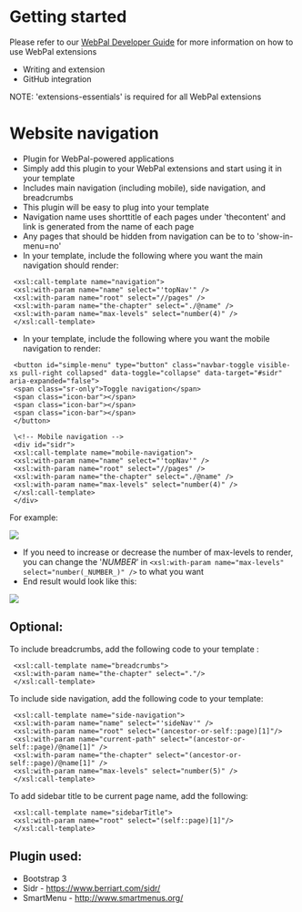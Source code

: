 Getting started
===============

Please refer to our [WebPal Developer Guide](https://www.gitbook.com/book/palomino/webpaldev/details) for more information on how to use WebPal extensions

- Writing and extension
- GitHub integration

NOTE: 'extensions-essentials' is required for all WebPal extensions

Website navigation
==================

- Plugin for WebPal-powered applications
- Simply add this plugin to your WebPal extensions and start using it in your template
- Includes main navigation (including mobile), side navigation, and breadcrumbs
- This plugin will be easy to plug into your template
- Navigation name uses shorttitle of each pages under 'thecontent' and link is generated from the name of each page
- Any pages that should be hidden from navigation can be to to 'show-in-menu=no'
- In your template, include the following where you want the main navigation should render:

```  
 <xsl:call-template name="navigation">  
 <xsl:with-param name="name" select="'topNav'" />  
 <xsl:with-param name="root" select="//pages" />  
 <xsl:with-param name="the-chapter" select="./@name" />  
 <xsl:with-param name="max-levels" select="number(4)" />  
 </xsl:call-template>  
 ```

- In your template, include the following where you want the mobile navigation to render:

```   
 <button id="simple-menu" type="button" class="navbar-toggle visible-xs pull-right collapsed" data-toggle="collapse" data-target="#sidr" aria-expanded="false">  
 <span class="sr-only">Toggle navigation</span>  
 <span class="icon-bar"></span>  
 <span class="icon-bar"></span>  
 <span class="icon-bar"></span>  
 </button>  
  
 \<!-- Mobile navigation -->  
 <div id="sidr">  
 <xsl:call-template name="mobile-navigation">  
 <xsl:with-param name="name" select="'topNav'" />  
 <xsl:with-param name="root" select="//pages" />  
 <xsl:with-param name="the-chapter" select="./@name" />  
 <xsl:with-param name="max-levels" select="number(4)" />  
 </xsl:call-template>  
 </div>  
 ```

For example:

 ![](#)

- If you need to increase or decrease the number of max-levels to render, you can change the '_NUMBER_' in `<xsl:with-param name="max-levels" select="number(_NUMBER_)" />` to what you want
- End result would look like this:

 ![](#)

Optional:
---------

To include breadcrumbs, add the following code to your template :

```  
 <xsl:call-template name="breadcrumbs">  
 <xsl:with-param name="the-chapter" select="."/>  
 </xsl:call-template>  
 ```

To include side navigation, add the following code to your template:

```  
 <xsl:call-template name="side-navigation">  
 <xsl:with-param name="name" select="'sideNav'" />  
 <xsl:with-param name="root" select="(ancestor-or-self::page)[1]"/>  
 <xsl:with-param name="current-path" select="(ancestor-or-self::page)/@name[1]" />  
 <xsl:with-param name="the-chapter" select="(ancestor-or-self::page)/@name[1]" />  
 <xsl:with-param name="max-levels" select="number(5)" />  
 </xsl:call-template>  
 ```

To add sidebar title to be current page name, add the following:

```  
 <xsl:call-template name="sidebarTitle">  
 <xsl:with-param name="root" select="(self::page)[1]"/>  
 </xsl:call-template>  
 ```

Plugin used:
------------

- Bootstrap 3
- Sidr - https://www.berriart.com/sidr/
- SmartMenu - http://www.smartmenus.org/